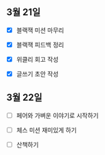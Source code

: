## 3월 21일

- [x] 블랙잭 미션 마무리
- [x] 블랙잭 피드백 정리
- [x] 위클리 회고 작성
- [x] 글쓰기 초안 작성



## 3월 22일

- [ ] 페어와 가벼운 이야기로 시작하기
- [ ] 체스 미션 재미있게 하기
- [ ] 산책하기

